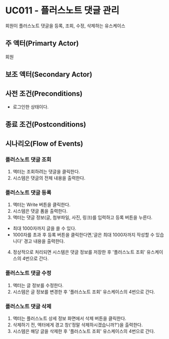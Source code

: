 # UC011 - 플러스노트 댓글 관리

회원이 플러스노트 댓글을 등록, 조회, 수정, 삭제하는 유스케이스

## 주 액터(Primarty Actor)
회원

## 보조 액터(Secondary Actor)

## 사전 조건(Preconditions)
- 로그인한 상태이다.

## 종료 조건(Postconditions)



## 시나리오(Flow of Events)

### 플러스노트 댓글 조회
1. 액터는 조회하려는 댓글을 클릭한다.
2. 시스템은 댓글의 전체 내용을 출력한다.

### 플러스노트 댓글 등록
1. 액터는 Write 버튼을 클릭한다. 
2. 시스템은 댓글 폼을 출력한다.
3. 액터는 댓글 정보(글, 첨부파일, 사진, 링크)를 입력하고 등록 버튼을 누른다.
  - 최대 1000자까지 글을 쓸 수 있다.
  - 1000자를 초과 후 등록 버튼을 클릭한다면,'글은 최대 1000자까지 작성할 수 있습니다' 경고 내용을 출력한다.
4. 정상적으로 처리되면 시스템은 댓글 정보를 저장한 후 '플러스노트 조회' 유스케이스의 4번으로 간다.


### 플러스노트 댓글 수정
1. 액터는 글 정보를 수정한다.
2. 시스템은 글 정보를 변경한 후 '플러스노트 조회' 유스케이스의 4번으로 간다. 


### 플러스노트 댓글 삭제
1. 액터는 플러스노트 상세 정보 화면에서 삭제 버튼을 클릭한다. 
2. 삭제하기 전, 액터에게 경고 창('정말 삭제하시겠습니까?')을 출력한다.
3. 시스템은 해당 글을 삭제한 후 '플러스노트 조회' 유스케이스의 4번으로 간다.





